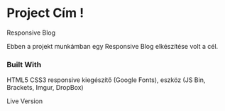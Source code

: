 # Project Cím !
  Responsive Blog

  Ebben a projekt munkámban egy Responsive Blog elkészítése volt a cél.
  
### Built With

HTML5
CSS3 
responsive
kiegészítő (Google Fonts),
eszköz (JS Bin, Brackets, Imgur, DropBox)

Live Version
